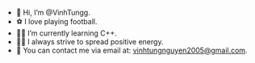 - 👋 Hi, I’m @VinhTungg.
- ⚽ I love playing football.
- 👨‍💻 I’m currently learning C++.
- 🙆‍♂️ I always strive to spread positive energy.
- 📧 You can contact me via email at: vinhtungnguyen2005@gmail.com.

<!---
VinhTungg/VinhTungg is a ✨ special ✨ repository because its `README.md` (this file) appears on your GitHub profile.
You can click the Preview link to take a look at your changes.
--->
